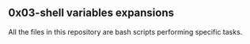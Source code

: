 ## 0x03-shell variables expansions  
All the files in this repository are bash scripts performing specific tasks.
